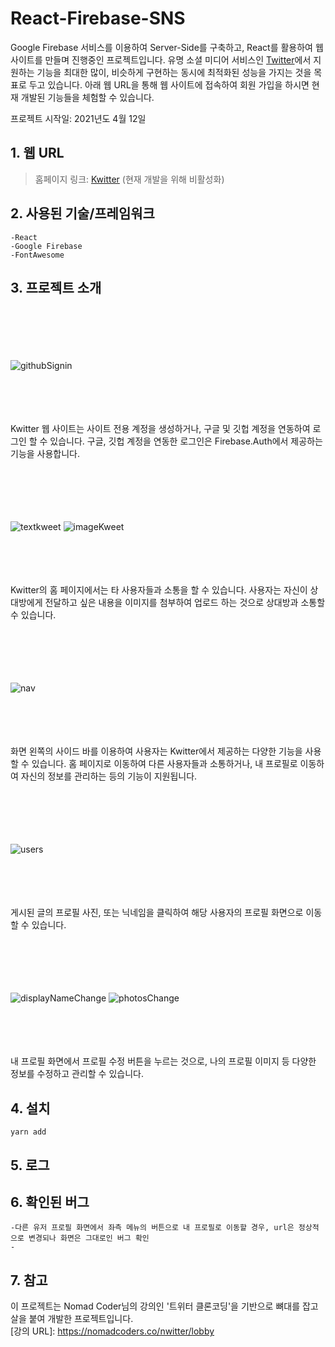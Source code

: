 # React-Firebase-SNS

Google Firebase 서비스를 이용하여 Server-Side를 구축하고, React를 활용하여 웹 사이트를 만들며 진행중인 프로젝트입니다. 유명 소셜 미디어 서비스인 [Twitter](https://twitter.com/?lang=ko)에서 지원하는 기능을 최대한 많이, 비슷하게 구현하는 동시에 최적화된 성능을 가지는 것을 목표로 두고 있습니다. 아래 웹 URL을 통해 웹 사이트에 접속하여 회원 가입을 하시면 현재 개발된 기능들을 체험할 수 있습니다.

프로젝트 시작일: 2021년도 4월 12일

## 1. 웹 URL

> 홈페이지 링크: [Kwitter](https://sudo-terry.github.io/Deploy-Kwitter/) (현재 개발을 위해 비활성화)

## 2. 사용된 기술/프레임워크

    -React
    -Google Firebase
    -FontAwesome

## 3. 프로젝트 소개

</br></br></br></br></br>
![githubSignin](https://user-images.githubusercontent.com/76080411/122159499-68530c00-cea9-11eb-841c-db8e8cc5a5d1.gif)
</br></br></br></br></br>

Kwitter 웹 사이트는 사이트 전용 계정을 생성하거나, 구글 및 깃헙 계정을 연동하여 로그인 할 수 있습니다.
구글, 깃헙 계정을 연동한 로그인은 Firebase.Auth에서 제공하는 기능을 사용합니다.


</br></br></br></br></br>
![textkweet](https://user-images.githubusercontent.com/76080411/122159997-2a0a1c80-ceaa-11eb-9aec-97125622d7da.gif)
![imageKweet](https://user-images.githubusercontent.com/76080411/122160007-2d050d00-ceaa-11eb-9399-f63ddc42314b.gif)
</br></br></br></br></br>

Kwitter의 홈 페이지에서는 타 사용자들과 소통을 할 수 있습니다.
사용자는 자신이 상대방에게 전달하고 싶은 내용을 이미지를 첨부하여 업로드 하는 것으로 상대방과 소통할 수 있습니다. 


</br></br></br></br></br>
![nav](https://user-images.githubusercontent.com/76080411/122160283-a43aa100-ceaa-11eb-8a04-f84c7d152214.gif)
</br></br></br></br></br>

화면 왼쪽의 사이드 바를 이용하여 사용자는 Kwitter에서 제공하는 다양한 기능을 사용할 수 있습니다.
홈 페이지로 이동하여 다른 사용자들과 소통하거나, 내 프로필로 이동하여 자신의 정보를 관리하는 등의 기능이 지원됩니다.

</br></br></br></br></br>
![users](https://user-images.githubusercontent.com/76080411/122160536-13b09080-ceab-11eb-9b86-84d959f86cac.gif)
</br></br></br></br></br>

게시된 글의 프로필 사진, 또는 닉네임을 클릭하여 해당 사용자의 프로필 화면으로 이동할 수 있습니다.

</br></br></br></br></br>
![displayNameChange](https://user-images.githubusercontent.com/76080411/122160648-4490c580-ceab-11eb-9823-37da53369fb1.gif)
![photosChange](https://user-images.githubusercontent.com/76080411/122183103-e1f8f300-cec5-11eb-9df3-ee20561e3d86.gif)
</br></br></br></br></br>

내 프로필 화면에서 프로필 수정 버튼을 누르는 것으로, 나의 프로필 이미지 등 다양한 정보를 수정하고 관리할 수 있습니다.

## 4. 설치

    yarn add
    
## 5. 로그

## 6. 확인된 버그

    -다른 유저 프로필 화면에서 좌측 메뉴의 버튼으로 내 프로필로 이동할 경우, url은 정상적으로 변경되나 화면은 그대로인 버그 확인
    -
    
## 7. 참고
이 프로젝트는 Nomad Coder님의 강의인 '트위터 클론코딩'을 기반으로 뼈대를 잡고 살을 붙여 개발한 프로젝트입니다.<br/>
[강의 URL]: https://nomadcoders.co/nwitter/lobby
